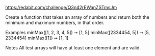 https://edabit.com/challenge/Q3n42rEWanZSTmsJm

Create a function that takes an array of numbers and return both the minimum and maximum numbers, in that order.

Examples
minMax([1, 2, 3, 4, 5]) ➞ [1, 5]
minMax([2334454, 5]) ➞ [5, 2334454]
minMax([1]) ➞ [1, 1]

Notes
All test arrays will have at least one element and are valid.